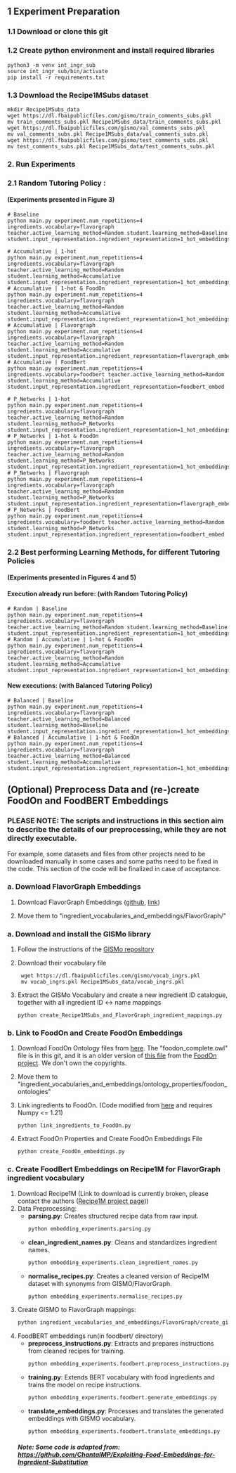 ## 1 Experiment Preparation
### 1.1 Download or clone this git
### 1.2 Create python environment and install required libraries

    python3 -m venv int_ingr_sub
    source int_ingr_sub/bin/activate
    pip install -r requirements.txt 

### 1.3 Download the Recipe1MSubs dataset

    mkdir Recipe1MSubs_data
    wget https://dl.fbaipublicfiles.com/gismo/train_comments_subs.pkl
    mv train_comments_subs.pkl Recipe1MSubs_data/train_comments_subs.pkl
    wget https://dl.fbaipublicfiles.com/gismo/val_comments_subs.pkl
    mv val_comments_subs.pkl Recipe1MSubs_data/val_comments_subs.pkl
    wget https://dl.fbaipublicfiles.com/gismo/test_comments_subs.pkl
    mv test_comments_subs.pkl Recipe1MSubs_data/test_comments_subs.pkl

### 2. Run Experiments

### 2.1 Random Tutoring Policy :
#### (Experiments presented in Figure 3)

    # Baseline
    python main.py experiment.num_repetitions=4 ingredients.vocabulary=flavorgraph teacher.active_learning_method=Random student.learning_method=Baseline student.input_representation.ingredient_representation=1_hot_embeddings

    # Accumulative | 1-hot
    python main.py experiment.num_repetitions=4 ingredients.vocabulary=flavorgraph teacher.active_learning_method=Random student.learning_method=Accumulative student.input_representation.ingredient_representation=1_hot_embeddings
    # Accumulative | 1-hot & FoodOn
    python main.py experiment.num_repetitions=4 ingredients.vocabulary=flavorgraph teacher.active_learning_method=Random student.learning_method=Accumulative student.input_representation.ingredient_representation=1_hot_embeddings_w_foodOn
    # Accumulative | Flavorgraph
    python main.py experiment.num_repetitions=4 ingredients.vocabulary=flavorgraph teacher.active_learning_method=Random student.learning_method=Accumulative student.input_representation.ingredient_representation=flavorgraph_embed
    # Accumulative | FoodBert
    python main.py experiment.num_repetitions=4 ingredients.vocabulary=foodbert teacher.active_learning_method=Random student.learning_method=Accumulative student.input_representation.ingredient_representation=foodbert_embed

    # P_Networks | 1-hot
    python main.py experiment.num_repetitions=4 ingredients.vocabulary=flavorgraph teacher.active_learning_method=Random student.learning_method=P_Networks student.input_representation.ingredient_representation=1_hot_embeddings
    # P_Networks | 1-hot & FoodOn
    python main.py experiment.num_repetitions=4 ingredients.vocabulary=flavorgraph teacher.active_learning_method=Random student.learning_method=P_Networks student.input_representation.ingredient_representation=1_hot_embeddings_w_foodOn
    # P_Networks | Flavorgraph
    python main.py experiment.num_repetitions=4 ingredients.vocabulary=flavorgraph teacher.active_learning_method=Random student.learning_method=P_Networks student.input_representation.ingredient_representation=flavorgraph_embed
    # P_Networks | FoodBert
    python main.py experiment.num_repetitions=4 ingredients.vocabulary=foodbert teacher.active_learning_method=Random student.learning_method=P_Networks student.input_representation.ingredient_representation=foodbert_embed

### 2.2 Best performing Learning Methods, for different Tutoring Policies
#### (Experiments presented in Figures 4 and 5)

#### Execution already run before: (with Random Tutoring Policy)
    
    # Random | Baseline
    python main.py experiment.num_repetitions=4 ingredients.vocabulary=flavorgraph teacher.active_learning_method=Random student.learning_method=Baseline student.input_representation.ingredient_representation=1_hot_embeddings
    # Random | Accumulative | 1-hot & FoodOn
    python main.py experiment.num_repetitions=4 ingredients.vocabulary=flavorgraph teacher.active_learning_method=Random student.learning_method=Accumulative student.input_representation.ingredient_representation=1_hot_embeddings_w_foodOn
    
#### New executions: (with Balanced Tutoring Policy)

    # Balanced | Baseline
    python main.py experiment.num_repetitions=4 ingredients.vocabulary=flavorgraph teacher.active_learning_method=Balanced student.learning_method=Baseline student.input_representation.ingredient_representation=1_hot_embeddings
    # Balanced | Accumulative | 1-hot & FoodOn
    python main.py experiment.num_repetitions=4 ingredients.vocabulary=flavorgraph teacher.active_learning_method=Balanced student.learning_method=Accumulative student.input_representation.ingredient_representation=1_hot_embeddings_w_foodOn




## (Optional) Preprocess Data and (re-)create FoodOn and FoodBERT Embeddings 
### PLEASE NOTE: The scripts and instructions in this section aim to describe the details of our preprocessing, while they are not directly executable.
For example, some datasets and files from other projects need to be downloaded manually in some cases and some paths need to be fixed in the code.
This section of the code will be finalized in case of acceptance.

 
### a. Download FlavorGraph Embeddings

1.  Download FlavorGraph Embeddings ([github](https://github.com/lamypark/FlavorGraph?tab=readme-ov-file), [link](https://drive.google.com/file/d/1MN2dGr-e8x09XSfj0kG4MahTRFY8GDw4/view?usp=sharing))

2.  Move them to "ingredient_vocabularies_and_embeddings/FlavorGraph/"

### a. Download and install the GISMo library
1. Follow the instructions of the [GISMo repository](https://github.com/facebookresearch/gismo/blob/main/gismo/README.md)
2. Download their vocabulary file

        wget https://dl.fbaipublicfiles.com/gismo/vocab_ingrs.pkl
        mv vocab_ingrs.pkl Recipe1MSubs_data/vocab_ingrs.pkl

3. Extract the GISMo Vocabulary and create a new ingredient ID catalogue, together with all ingredient ID <-> name mappings

       python create_Recipe1MSubs_and_FlavorGraph_ingredient_mappings.py

### b. Link to FoodOn and Create FoodOn Embeddings
1. Download FoodOn Ontology files from [here](https://github.com/boschresearch/EaT-PIM/tree/main/data/foodon_ontologies). The "foodon_complete.owl" file is in this git, and it is an older version of [this file](https://raw.githubusercontent.com/FoodOntology/foodon/master/foodon.owl) from the [FoodOn project](https://obofoundry.org/ontology/foodon.html). We don't own the copyrights.
2. Move them to "ingredient_vocabularies_and_embeddings/ontology_properties/foodon_ontologies"
3. Link ingredients to FoodOn. (Code modified from [here](https://github.com/boschresearch/EaT-PIM/blob/main/eatpim/etl/linkers/foodon_matcher.py) and requires Numpy <= 1.21)

       python link_ingredients_to_FoodOn.py

4. Extract FoodOn Properties and Create FoodOn Embeddings File

       python create_FoodOn_embeddings.py


### c. Create FoodBert Embeddings on Recipe1M for FlavorGraph ingredient vocabulary 

1. Download Recipe1M (Link to download is currently broken, please contact the authors ([Recipe1M project page](https://im2recipe.csail.mit.edu/)))
2. Data Preprocessing:
    - **parsing.py**: Creates structured recipe data from raw input.
      ```bash
      python embedding_experiments.parsing.py
      
    - **clean_ingredient_names.py**: Cleans and standardizes ingredient names.
      ```bash
      python embedding_experiments.clean_ingredient_names.py
      
    - **normalise_recipes.py**: Creates a cleaned version of Recipe1M dataset with synonyms from GISMO/FlavorGraph.
      ```bash
      python embedding_experiments.normalise_recipes.py

3. Create GISMO to FlavorGraph mappings:
   ```bash
   python ingredient_vocabularies_and_embeddings/FlavorGraph/create_gismo_to_flavorgraph_ingredient_name_mapping.py
   
5. FoodBERT embeddings run(in foodbert/ directory)
   - **preprocess_instructions.py**: Extracts and prepares instructions from cleaned recipes for training.
     ```bash
     python embedding_experiments.foodbert.preprocess_instructions.py
     
   - **training.py**: Extends BERT vocabulary with food ingredients and trains the model on recipe instructions.
     ```bash
     python embedding_experiments.foodbert.generate_embeddings.py
     
   - **translate_embeddings.py**: Processes and translates the generated embeddings with GISMO vocabulary.
     ```bash
     python embedding_experiments.foodbert.translate_embeddings.py
     
    ##### Note: Some code is adapted from: https://github.com/ChantalMP/Exploiting-Food-Embeddings-for-Ingredient-Substitution
   
            
